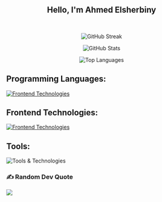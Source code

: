 <div align="center">
  <h2>Hello, I'm Ahmed Elsherbiny</h2>
</div>

<br>

<div align="center">

  ![GitHub Streak](https://github-readme-streak-stats.herokuapp.com/?user=ahmedelsherbiny74-eng&theme=highcontrast&hide_border=false)
  
  ![GitHub Stats](https://github-readme-stats.vercel.app/api?username=ahmedelsherbiny74-eng&theme=chartreuse-dark&hide_border=false&include_all_commits=false&count_private=false)
  
  ![Top Languages](https://github-readme-stats.vercel.app/api/top-langs/?username=ahmedelsherbiny74-eng&theme=chartreuse-dark&hide_border=false&include_all_commits=false&count_private=false&layout=compact)

</div>

## Programming Languages:
[![Frontend Technologies](https://skillicons.dev/icons?i=c,cpp,java,py)](https://skillicons.dev)

## Frontend Technologies:
[![Frontend Technologies](https://skillicons.dev/icons?i=html,css,js,ts,bootstrap,tailwind,react)](https://skillicons.dev)

<!-- ## Backend Technologies:
[![Backend Technologies](https://skillicons.dev/icons?i=nodejs,php,mysql,laravel)](https://skillicons.dev) -->

## Tools:
![Tools & Technologies](https://skillicons.dev/icons?i=bash,git,github,arduino,jenkins,docker,vscode)

### ✍️ Random Dev Quote
![](https://quotes-github-readme.vercel.app/api?type=horizontal&theme=light)

<!-- ---
[![](https://visitcount.itsvg.in/api?id=ahmedelsherbiny74-eng&icon=0&color=12)](https://visitcount.itsvg.in) -->

<!-- Proudly created with GPRM ( https://gprm.itsvg.in ) -->
